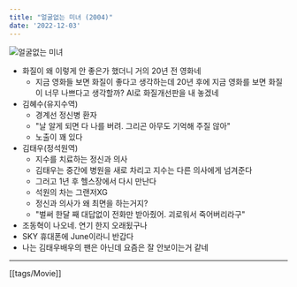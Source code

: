 ```yaml
---
title: "얼굴없는 미녀 (2004)"
date: '2022-12-03'
---
```

![얼굴없는 미녀](http://movie-img.yes24.com/NYes24/MOVIE/nofacebeauty.jpg)
- 화질이 왜 이렇게 안 좋은가 했더니 거의 20년 전 영화네
	- 지금 영화들 보면 화질이 좋다고 생각하는데 20년 후에 지금 영화를 보면 화질이 너무 나쁘다고 생각할까? AI로 화질개선판을 내 놓겠네
- 김혜수(유지수역)
	- 경계선 정신병 환자
	- "날 알게 되면 다 나를 버려. 그리곤 아무도 기억해 주질 않아"
	- 노출이 꽤 있다
- 김태우(정석원역)
	- 지수를 치료하는 정신과 의사
	- 김태우는 중간에 병원을 새로 차리고 지수는 다른 의사에게 넘겨준다
	- 그러고 1년 후 헬스장에서 다시 만난다
	- 석원의 차는 그랜저XG
	- 정신과 의사가 왜 최면을 하는거지?
	- "벌써 한달 째 대답없이 전화만 받아줬어. 괴로워서 죽어버리라구"
- 조동혁이 나오네. 연기 한지 오래됬구나
- SKY 휴대폰에 June이라니 반갑다
- 나는 김태우배우의 팬은 아닌데 요즘은 잘 안보이는거 같네
---
[[tags/Movie]]